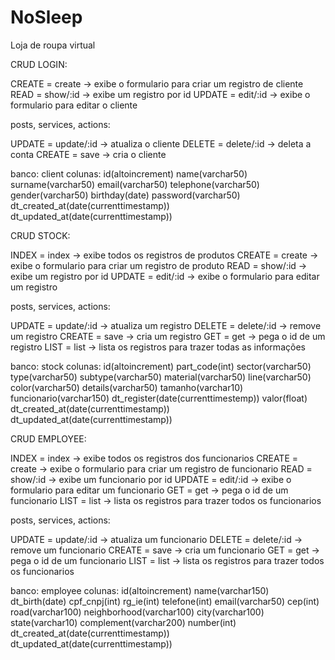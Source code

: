 # NoSleep
Loja de roupa virtual

CRUD LOGIN:

CREATE = create   -> exibe o formulario para criar um registro de cliente
READ   = show/:id -> exibe um registro por id
UPDATE = edit/:id -> exibe o formulario para editar o cliente

posts, services, actions:

UPDATE = update/:id -> atualiza o cliente
DELETE = delete/:id -> deleta a conta
CREATE = save       -> cria o cliente

banco: client
colunas:
id(altoincrement)
name(varchar50)
surname(varchar50)
email(varchar50)
telephone(varchar50)
gender(varchar50)
birthday(date)
password(varchar50)
dt_created_at(date(currenttimestamp))
dt_updated_at(date(currenttimestamp))

CRUD STOCK:

INDEX  = index    -> exibe todos os registros de produtos
CREATE = create   -> exibe o formulario para criar um registro de produto
READ   = show/:id -> exibe um registro por id
UPDATE = edit/:id -> exibe o formulario para editar um registro

posts, services, actions:

UPDATE = update/:id -> atualiza um registro
DELETE = delete/:id -> remove um registro
CREATE = save       -> cria um registro
GET    = get        -> pega o id de um registro
LIST   = list       -> lista os registros para trazer todas as informações

banco: stock
colunas:
id(altoincrement)
part_code(int)
sector(varchar50)
type(varchar50)
subtype(varchar50)
material(varchar50)
line(varchar50)
color(varchar50)
details(varchar50)
tamanho(varchar10)
funcionario(varchar150)
dt_register(date(currenttimestemp))
valor(float)
dt_created_at(date(currenttimestamp))
dt_updated_at(date(currenttimestamp))

CRUD EMPLOYEE:

INDEX  = index    -> exibe todos os registros dos funcionarios
CREATE = create   -> exibe o formulario para criar um registro de funcionario
READ   = show/:id -> exibe um funcionario por id
UPDATE = edit/:id -> exibe o formulario para editar um funcionario
GET    = get      -> pega o id de um funcionario
LIST   = list     -> lista os registros para trazer todos os funcionarios

posts, services, actions:

UPDATE = update/:id -> atualiza um funcionario
DELETE = delete/:id -> remove um funcionario
CREATE = save       -> cria um funcionario
GET    = get        -> pega o id de um funcionario
LIST   = list       -> lista os registros para trazer todos os funcionarios

banco: employee
colunas:
id(altoincrement)
name(varchar150)
dt_birth(date)
cpf_cnpj(int)
rg_ie(int)
telefone(int)
email(varchar50)
cep(int)
road(varchar100)
neighborhood(varchar100)
city(varchar100)
state(varchar10)
complement(varchar200)
number(int)
dt_created_at(date(currenttimestamp))
dt_updated_at(date(currenttimestamp))